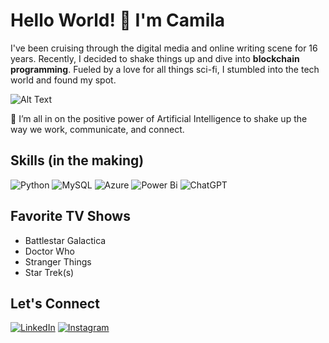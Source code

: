 
# Hello World! 👋 I'm Camila

I've been cruising through the digital media and online writing scene for 16 years. Recently, I decided to shake things up and dive into **blockchain programming**. Fueled by a love for all things sci-fi, I stumbled into the tech world and found my spot.

![Alt Text](https://media.giphy.com/media/v1.Y2lkPTc5MGI3NjExbnI1cnhpeHhwcDNnbGx0ZzJmZTJsMTZiMnpjYm5xMTB5djZ1OHZqbiZlcD12MV9pbnRlcm5hbF9naWZfYnlfaWQmY3Q9Zw/0Yv1I2865YEz0RbrgJ/giphy.gif)

🤖 I’m all in on the positive power of Artificial Intelligence to shake up the way we work, communicate, and connect.

## Skills (in the making)
![Python](https://img.shields.io/badge/python-3670A0?style=for-the-badge&logo=python&logoColor=ffdd54)
![MySQL](https://img.shields.io/badge/MySQL-00000F?style=for-the-badge&logo=mysql&logoColor=white) 
![Azure](https://img.shields.io/badge/azure-%230072C6.svg?style=for-the-badge&logo=microsoftazure&logoColor=white) 
![Power Bi](https://img.shields.io/badge/power_bi-F2C811?style=for-the-badge&logo=powerbi&logoColor=black) 
![ChatGPT](https://img.shields.io/badge/chatGPT-74aa9c?style=for-the-badge&logo=openai&logoColor=white)


## Favorite TV Shows
- Battlestar Galactica
- Doctor Who
- Stranger Things
- Star Trek(s)

## Let's Connect
[![LinkedIn](https://img.shields.io/badge/LinkedIn-0077B5?style=for-the-badge&logo=linkedin&logoColor=white)](https://www.linkedin.com/in/camila-picheth) 
[![Instagram](https://img.shields.io/badge/-Instagram-%23E4405F?style=for-the-badge&logo=instagram&logoColor=white)](https://www.instagram.com/camilapicheth)
